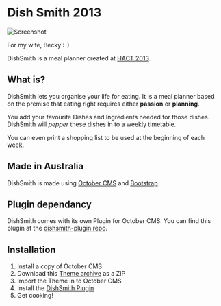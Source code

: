 Dish Smith 2013
=========

![Screenshot](https://raw.githubusercontent.com/daftspunk/dishsmith/master/Screenshot.png)

For my wife, Becky :-)

DishSmith is a meal planner created at [HACT 2013](http://hact.org.au).

## What is?

DishSmith lets you organise your life for eating. It is a meal planner based on the premise that eating right requires either **passion** or **planning**.

You add your favourite Dishes and Ingredients needed for those dishes. DishSmith will *pepper* these dishes in to a weekly timetable.

You can even print a shopping list to be used at the beginning of each week.

## Made in Australia

DishSmith is made using [October CMS](http://octobercms.com) and [Bootstrap](http://getbootstrap.com).

## Plugin dependancy

DishSmith comes with its own Plugin for October CMS. 
You can find this plugin at the [dishsmith-plugin repo](https://github.com/daftspunk/dishsmith-plugin).

## Installation

1. Install a copy of October CMS
2. Download this [Theme archive](https://github.com/daftspunk/dishsmith/archive/master.zip) as a ZIP
3. Import the Theme in to October CMS
4. Install the [DishSmith Plugin](https://github.com/daftspunk/dishsmith-plugin)
5. Get cooking!

